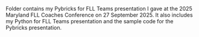 Folder contains my Pybricks for FLL Teams presentation I gave at the 2025 Maryland FLL Coaches Conference on 27 September 2025. It also includes my Python for FLL Teams presentation and the sample code for the Pybricks presentation.
